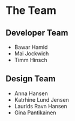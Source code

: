 # The Team


## Developer Team
- Bawar Hamid
- Mai Jockwich
- Timm Hinsch

## Design Team
- Anna Hansen
- Katrhine Lund Jensen
- Laurids Ravn Hansen
- Gina Pantikainen